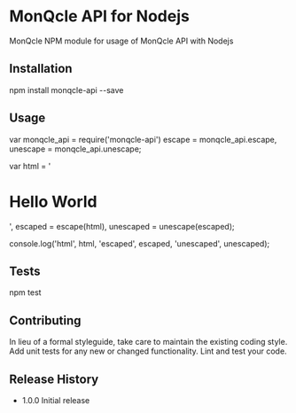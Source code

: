MonQcle API for Nodejs
=========

MonQcle NPM module for usage of MonQcle API with Nodejs

## Installation

  npm install monqcle-api --save

## Usage

  var monqcle_api = require('monqcle-api')
      escape = monqcle_api.escape,
      unescape = monqcle_api.unescape;

  var html = '<h1>Hello World</h1>',
      escaped = escape(html),
      unescaped = unescape(escaped);

  console.log('html', html, 'escaped', escaped, 'unescaped', unescaped);

## Tests

  npm test

## Contributing

In lieu of a formal styleguide, take care to maintain the existing coding style.
Add unit tests for any new or changed functionality. Lint and test your code.

## Release History

* 1.0.0 Initial release